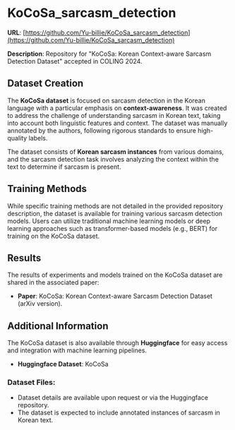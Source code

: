 # KoCoSa_sarcasm_detection
**URL**: [https://github.com/Yu-billie/KoCoSa_sarcasm_detection](https://github.com/Yu-billie/KoCoSa_sarcasm_detection)

**Description**: Repository for "KoCoSa: Korean Context-aware Sarcasm Detection Dataset" accepted in COLING 2024.

## Dataset Creation
The **KoCoSa dataset** is focused on sarcasm detection in the Korean language with a particular emphasis on **context-awareness**. It was created to address the challenge of understanding sarcasm in Korean text, taking into account both linguistic features and context. The dataset was manually annotated by the authors, following rigorous standards to ensure high-quality labels.

The dataset consists of **Korean sarcasm instances** from various domains, and the sarcasm detection task involves analyzing the context within the text to determine if sarcasm is present.

## Training Methods
While specific training methods are not detailed in the provided repository description, the dataset is available for training various sarcasm detection models. Users can utilize traditional machine learning models or deep learning approaches such as transformer-based models (e.g., BERT) for training on the KoCoSa dataset.

## Results
The results of experiments and models trained on the KoCoSa dataset are shared in the associated paper:
- **Paper**: KoCoSa: Korean Context-aware Sarcasm Detection Dataset (arXiv version).

## Additional Information
The KoCoSa dataset is also available through **Huggingface** for easy access and integration with machine learning pipelines.

- **Huggingface Dataset**: KoCoSa

### Dataset Files:
- Dataset details are available upon request or via the Huggingface repository.
- The dataset is expected to include annotated instances of sarcasm in Korean text.
